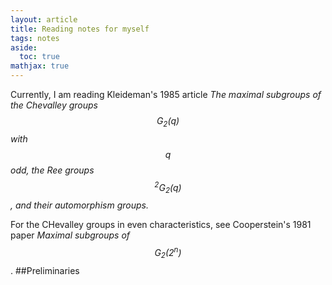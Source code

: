 ```yaml
---
layout: article
title: Reading notes for myself
tags: notes
aside:
  toc: true
mathjax: true
---
```

Currently, I am reading Kleideman's 1985 article *The maximal subgroups of the Chevalley groups $$G_2(q)$$ with $$q$$ odd, the Ree groups $$^2G_2(q)$$, and their automorphism groups.*
<!--more-->

For the CHevalley groups in even characteristics, see Cooperstein's 1981 paper *Maximal subgroups of $$G_2(2^n)$$*.
##Preliminaries
